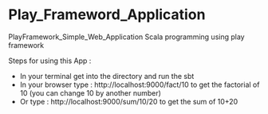 # Play_Frameword_Application
PlayFramework_Simple_Web_Application
Scala programming using play framework 

Steps for using this App : 

- In your terminal get into the directory and run the sbt 
- In your browser type : http://localhost:9000/fact/10 to get the factorial of 10 (you can change 10 by another number)
- Or type : http://localhost:9000/sum/10/20 to get the sum of 10+20
